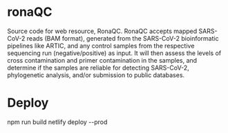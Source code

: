 # ronaQC

Source code for web resource, RonaQC. RonaQC accepts mapped SARS-CoV-2 reads (BAM format), generated 
from the SARS-CoV-2 bioinformatic pipelines like ARTIC, 
and any control samples from the respective sequencing run (negative/positive) as input.
It will then assess the levels of cross contamination and primer contamination in the samples, and determine 
if the samples are reliable for detecting SARS-CoV-2, phylogenetic analysis, and/or submission to public databases. 

# Deploy

npm run build 
netlify deploy --prod